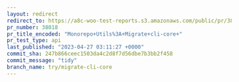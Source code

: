 ```yaml
---
layout: redirect
redirect_to: https://a8c-woo-test-reports.s3.amazonaws.com/public/pr/38018/api/index.html
pr_number: 38018
pr_title_encoded: "Monorepo+Utils%3A+Migrate+cli-core+"
pr_test_type: api
last_published: "2023-04-27 03:11:27 +0000"
commit_sha: 247b866ceec1503da4c2d8f7d56dbe7b3bb2f458
commit_message: "tidy"
branch_name: try/migrate-cli-core
---
```

